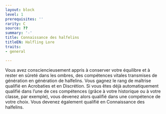 ```yaml
---
layout: block
level: 1
prerequisites: ''
rarity: C
source: ??
summary: '-'
title: Connaissance des halfelins
titleEN: Halfling Lore
traits:
- general

---
```


<p>Vous avez consciencieusement appris à conserver votre équilibre et à rester en sûreté dans les ombres, des compétences vitales transmises de génération en génération de halfelins. Vous gagnez le rang de maîtrise qualifié en Acrobaties et en Discrétion. Si vous êtes déjà automatiquement qualifié dans l’une de ces compétences (grâce à votre historique ou à votre classe, par exemple), vous devenez alors qualifié dans une compétence de votre choix. Vous devenez également qualifié en Connaissance des halfelins.</p>